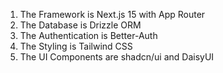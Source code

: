 1. The Framework is Next.js 15 with App Router
2. The Database is Drizzle ORM
3. The Authentication is Better-Auth
4. The Styling is Tailwind CSS
5. The UI Components are shadcn/ui and DaisyUI
